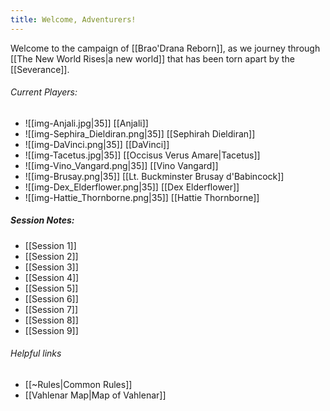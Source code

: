 ```yaml
---
title: Welcome, Adventurers!
---
```

Welcome to the campaign of [[Brao'Drana Reborn]], as we  journey through [[The New World Rises|a new world]] that has been torn apart by the [[Severance]].

###### Current Players:
- ![[img-Anjali.jpg|35]] [[Anjali]]
- ![[img-Sephira_Dieldiran.png|35]] [[Sephirah Dieldiran]]
- ![[img-DaVinci.png|35]] [[DaVinci]]
- ![[img-Tacetus.jpg|35]] [[Occisus Verus Amare|Tacetus]]
- ![[img-Vino_Vangard.png|35]] [[Vino Vangard]]
- ![[img-Brusay.png|35]] [[Lt. Buckminster Brusay d'Babincock]]
- ![[img-Dex_Elderflower.png|35]] [[Dex Elderflower]]
- ![[img-Hattie_Thornborne.png|35]] [[Hattie Thornborne]]

##### Session Notes:
- [[Session 1]]
- [[Session 2]]
- [[Session 3]]
- [[Session 4]]
- [[Session 5]]
- [[Session 6]]
- [[Session 7]]
- [[Session 8]]
- [[Session 9]]

###### Helpful links
- [[~Rules|Common Rules]]
- [[Vahlenar Map|Map of Vahlenar]]